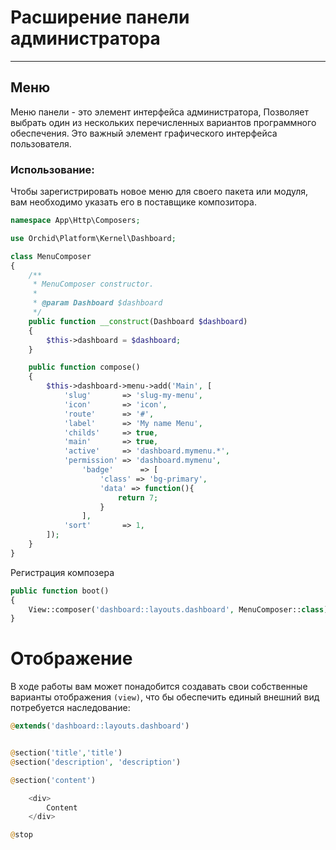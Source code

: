 # Расширение панели администратора
----------

## Меню

Меню панели - это элемент интерфейса администратора,
Позволяет выбрать один из нескольких перечисленных вариантов программного обеспечения.
Это важный элемент графического интерфейса пользователя.



### Использование:

Чтобы зарегистрировать новое меню для своего пакета или модуля, вам необходимо
указать его в поставщике композитора.
	
```php
namespace App\Http\Composers;

use Orchid\Platform\Kernel\Dashboard;

class MenuComposer
{
    /**
     * MenuComposer constructor.
     *
     * @param Dashboard $dashboard
     */
    public function __construct(Dashboard $dashboard)
    {
        $this->dashboard = $dashboard;
    }

    public function compose()
    {
        $this->dashboard->menu->add('Main', [
            'slug'       => 'slug-my-menu',
            'icon'       => 'icon',
            'route'      => '#',
            'label'      => 'My name Menu',
            'childs'     => true,
            'main'       => true,
            'active'     => 'dashboard.mymenu.*',
            'permission' => 'dashboard.mymenu',
                'badge'      => [
                    'class' => 'bg-primary',
                    'data' => function(){
                        return 7;
                    }
                ],
            'sort'       => 1,
        ]);
    }
}
```

Регистрация композера
```php
public function boot()
{
    View::composer('dashboard::layouts.dashboard', MenuComposer::class);
}
```


# Отображение

В ходе работы вам может понадобится создавать свои собственные варианты отображения `(view)`,
что бы обеспечить единый внешний вид потребуется наследование:

```php
@extends('dashboard::layouts.dashboard')


@section('title','title')
@section('description', 'description')

@section('content')

    <div>
        Content
    </div>

@stop

```
